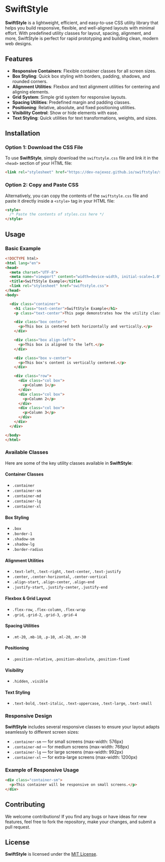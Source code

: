 # SwiftStyle

**SwiftStyle** is a lightweight, efficient, and easy-to-use CSS utility library that helps you build responsive, flexible, and well-aligned layouts with minimal effort. With predefined utility classes for layout, spacing, alignment, and more, SwiftStyle is perfect for rapid prototyping and building clean, modern web designs.

## Features

- **Responsive Containers**: Flexible container classes for all screen sizes.
- **Box Styling**: Quick box styling with borders, padding, shadows, and rounded corners.
- **Alignment Utilities**: Flexbox and text alignment utilities for centering and aligning elements.
- **Grid System**: Simple grid system for responsive layouts.
- **Spacing Utilities**: Predefined margin and padding classes.
- **Positioning**: Relative, absolute, and fixed positioning utilities.
- **Visibility Control**: Show or hide elements with ease.
- **Text Styling**: Quick utilities for text transformations, weights, and sizes.

## Installation

### Option 1: Download the CSS File

To use **SwiftStyle**, simply download the `swiftstyle.css` file and link it in the `<head>` section of your HTML file:

```html
<link rel="stylesheet" href="https://dev-najexoz.github.io/swiftstyle/swiftstyle.css">

```
### Option 2: Copy and Paste CSS
Alternatively, you can copy the contents of the `swiftstyle.css` file and paste it directly inside a `<style>` tag in your HTML file:
```html
<style>
  /* Paste the contents of styles.css here */
</style>
```

## Usage

### Basic Example

```html
<!DOCTYPE html>
<html lang="en">
<head>
  <meta charset="UTF-8">
  <meta name="viewport" content="width=device-width, initial-scale=1.0">
  <title>SwiftStyle Example</title>
  <link rel="stylesheet" href="swiftstyle.css">
</head>
<body>

  <div class="container">
    <h1 class="text-center">SwiftStyle Example</h1>
    <p class="text-center">This page demonstrates how the utility classes work from SwiftStyle.</p>

    <div class="box center">
      <p>This box is centered both horizontally and vertically.</p>
    </div>

    <div class="box align-left">
      <p>This box is aligned to the left.</p>
    </div>

    <div class="box v-center">
      <p>This box's content is vertically centered.</p>
    </div>

    <div class="row">
      <div class="col box">
        <p>Column 1</p>
      </div>
      <div class="col box">
        <p>Column 2</p>
      </div>
      <div class="col box">
        <p>Column 3</p>
      </div>
    </div>
  </div>

</body>
</html>
```

### Available Classes

Here are some of the key utility classes available in **SwiftStyle**:

#### Container Classes

- `.container`
- `.container-sm`
- `.container-md`
- `.container-lg`
- `.container-xl`

#### Box Styling

- `.box`
- `.border-1`
- `.shadow-sm`
- `.shadow-lg`
- `.border-radius`

#### Alignment Utilities

- `.text-left`, `.text-right`, `.text-center`, `.text-justify`
- `.center`, `.center-horizontal`, `.center-vertical`
- `.align-start`, `.align-center`, `.align-end`
- `.justify-start`, `.justify-center`, `.justify-end`

#### Flexbox & Grid Layout

- `.flex-row`, `.flex-column`, `.flex-wrap`
- `.grid`, `.grid-2`, `.grid-3`, `.grid-4`

#### Spacing Utilities

- `.mt-20`, `.mb-10`, `.p-10`, `.ml-20`, `.mr-30`

#### Positioning

- `.position-relative`, `.position-absolute`, `.position-fixed`

#### Visibility

- `.hidden`, `.visible`

#### Text Styling

- `.text-bold`, `.text-italic`, `.text-uppercase`, `.text-large`, `.text-small`

### Responsive Design

**SwiftStyle** includes several responsive classes to ensure your layout adapts seamlessly to different screen sizes:

- `.container-sm` — for small screens (max-width: 576px)
- `.container-md` — for medium screens (max-width: 768px)
- `.container-lg` — for large screens (max-width: 992px)
- `.container-xl` — for extra-large screens (max-width: 1200px)

### Example of Responsive Usage

```html
<div class="container-sm">
  <p>This container will be responsive on small screens.</p>
</div>
```

## Contributing

We welcome contributions! If you find any bugs or have ideas for new features, feel free to fork the repository, make your changes, and submit a pull request.

## License

**SwiftStyle** is licensed under the [MIT License](LICENSE).
